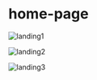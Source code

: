 # home-page
![landing1](https://user-images.githubusercontent.com/36992449/181915352-b7c3abdc-5f17-40ce-a348-bc0d2380fa63.png)

![landing2](https://user-images.githubusercontent.com/36992449/181915391-4a0eb36e-4380-46e6-add1-51110c13e12a.png)

![landing3](https://user-images.githubusercontent.com/36992449/181915430-38318595-9577-4363-8872-52cbb035d6de.png)
